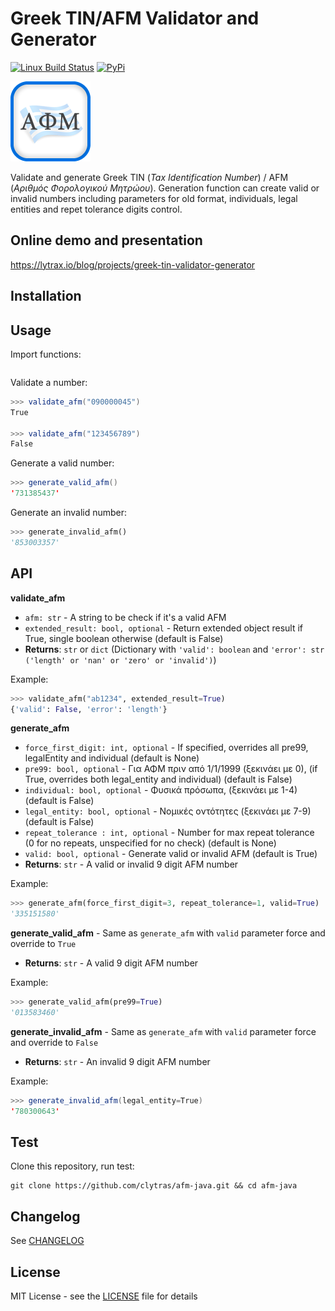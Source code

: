 # Greek TIN/AFM Validator and Generator

[![Linux Build Status](https://img.shields.io/travis/clytras/afm-java.svg?style=flat)](https://travis-ci.org/clytras/afm-java.svg?branch=master) [![PyPi](https://img.shields.io/pypi/v/lytrax-afm)](https://pypi.org/project/lytrax-afm) 

![Logo](https://github.com/clytras/afm-java/raw/master/resources/LytraxAFM_logo.png)

Validate and generate Greek TIN (*Tax Identification Number*) / AFM (*Αριθμός Φορολογικού Μητρώου*). Generation function can create valid or invalid numbers including parameters for old format, individuals, legal entities and repet tolerance digits control.

## Online demo and presentation

https://lytrax.io/blog/projects/greek-tin-validator-generator

## Installation


## Usage

Import functions:

```java

```

Validate a number:

```java
>>> validate_afm("090000045")
True

>>> validate_afm("123456789")
False
```

Generate a valid number:

```java
>>> generate_valid_afm()
'731385437'
```

Generate an invalid number:

```python
>>> generate_invalid_afm()
'853003357'
```

## API

**validate_afm**
* `afm: str` - A string to be check if it's a valid AFM
* `extended_result: bool, optional` - Return extended object result if True, single boolean otherwise (default is False)
* **Returns**: `str` or `dict` (Dictionary with `'valid': boolean` and `'error': str ('length' or 'nan' or 'zero' or 'invalid')`)

Example:
```python
>>> validate_afm("ab1234", extended_result=True)
{'valid': False, 'error': 'length'}
```

**generate_afm**
* `force_first_digit: int, optional` - If specified, overrides all pre99, legalEntity and individual (default is None)
* `pre99: bool, optional` - Για ΑΦΜ πριν από 1/1/1999 (ξεκινάει με 0),
  (if True, overrides both legal_entity and individual)
  (default is False)
* `individual: bool, optional` - Φυσικά πρόσωπα, (ξεκινάει με 1-4) (default is False)
* `legal_entity: bool, optional` - Νομικές οντότητες (ξεκινάει με 7-9) (default is False)
* `repeat_tolerance : int, optional` - Number for max repeat tolerance
  (0 for no repeats, unspecified for no check)
  (default is None)
* `valid: bool, optional` - Generate valid or invalid AFM (default is True)
* **Returns**: `str` - A valid or invalid 9 digit AFM number

Example:
```python
>>> generate_afm(force_first_digit=3, repeat_tolerance=1, valid=True)
'335151580'
```

**generate_valid_afm** - Same as `generate_afm` with `valid` parameter force and override to `True`
* **Returns**: `str` - A valid 9 digit AFM number

Example:
```python
>>> generate_valid_afm(pre99=True)
'013583460'
```

**generate_invalid_afm** - Same as `generate_afm` with `valid` parameter force and override to `False`
* **Returns**: `str` - An invalid 9 digit AFM number

Example:
```java
>>> generate_invalid_afm(legal_entity=True)
'780300643'
```

## Test

Clone this repository, run test:

```
git clone https://github.com/clytras/afm-java.git && cd afm-java

```

## Changelog

See [CHANGELOG](https://github.com/clytras/afm-java/blob/master/CHANGELOG.md)


## License

MIT License - see the [LICENSE](https://github.com/clytras/afm-java/blob/master/LICENSE) file for details
